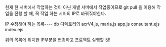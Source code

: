 현재 한 서버에서 작업하는 것이 아닌 개별 서버에서 작업중이므로
git pull 을 이용해 작업을 진행 할 때, 꼭 작업 하는 서버의 IP로 바꿔줘야한다.

IP 수정해야 하는 목록----
db 디렉토리의 acrV4.js, maria.js
app.js
consultant.ejs
index.ejs

위의 목록에 위치한 IP부분을 변경하고 프로젝트 실행할 것!
